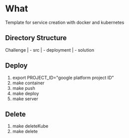 # What

Template for service creation with docker and kubernetes

## Directory Structure

Challenge
| - src 
| - deployment
| - solution

## Deploy

1. export PROJECT_ID="google platform project ID" 
1. make container
1. make push
1. make deploy
1. make server

## Delete

1. make deleteKube
1. make delete

